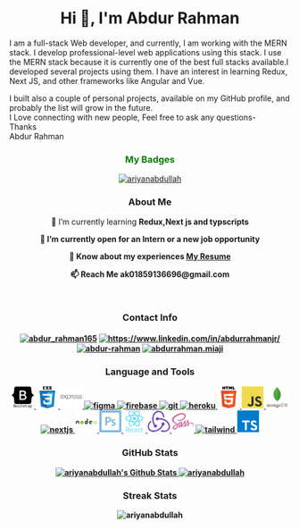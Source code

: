 <h1 align="center">Hi 👋, I'm Abdur Rahman</h1>
<p align="left">I am a full-stack Web developer, and currently, I am working with the MERN stack. I develop professional-level web applications using this stack. I use the MERN stack because it is currently one of the best full stacks available.I developed several projects using them. I have an interest in learning Redux, Next JS, and other frameworks like Angular and Vue. 

I built also a couple of personal projects, available on my GitHub profile, and probably the list will grow in the future.</br>
I Love connecting with new people, Feel free to ask any questions-</br>
Thanks</br>
Abdur Rahman</p>
<div align="center"> <h3 style=color:green>My Badges</h3> 
  <p><a  href="https://github.com/ryo-ma/github-profile-trophy"><img  src="https://github-profile-trophy.vercel.app/?username=ariyanabdullah" alt="ariyanabdullah" /></a> </p>
</div>
<div align="center"> 
  <h3>About Me </h3> </div> 

<div align="center"> 
 <p>🌱 I’m currently learning  <b>  Redux,Next js and typscripts <b/> </p> 
  <p>🤔 I’m currently open for an Intern or a new job opportunity </p>
 <p>📄 Know about my experiences <a href="https://drive.google.com/open?id=1z_bW_ssXrA_VbZRly-pz02xuszHGX4HC&authuser=0&usp=drive_link">My Resume<a/> </p>
 <p>📫 Reach Me <b> ak01859136696@gmail.com <b/> </p></br>
 
</div>

<div align="center"> 
  <h3>Contact Info </h3> </div>
<p align="center">
<a href="https://twitter.com/abdur_rahman165" target="blank"><img align="center" src="https://raw.githubusercontent.com/rahuldkjain/github-profile-readme-generator/master/src/images/icons/Social/twitter.svg" alt="abdur_rahman165" height="30" width="40" /></a>
<a href="https://linkedin.com/in/https://www.linkedin.com/in/abdurrahmanjr/" target="blank"><img align="center" src="https://raw.githubusercontent.com/rahuldkjain/github-profile-readme-generator/master/src/images/icons/Social/linked-in-alt.svg" alt="https://www.linkedin.com/in/abdurrahmanjr/" height="30" width="40" /></a>
<a href="https://stackoverflow.com/users/abdur-rahman" target="blank"><img align="center" src="https://raw.githubusercontent.com/rahuldkjain/github-profile-readme-generator/master/src/images/icons/Social/stack-overflow.svg" alt="abdur-rahman" height="30" width="40" /></a>
<a href="https://fb.com/abdurrahman.miaji" target="blank"><img align="center" src="https://raw.githubusercontent.com/rahuldkjain/github-profile-readme-generator/master/src/images/icons/Social/facebook.svg" alt="abdurrahman.miaji" height="30" width="40" /></a>
</p> 
<div align="center"> 
  <h3>Language and Tools </h3> </div>
<p align="center"> <a href="https://getbootstrap.com" target="_blank" rel="noreferrer"> <img src="https://raw.githubusercontent.com/devicons/devicon/master/icons/bootstrap/bootstrap-plain-wordmark.svg" alt="bootstrap" width="40" height="40"/> </a> <a href="https://www.w3schools.com/css/" target="_blank" rel="noreferrer"> <img src="https://raw.githubusercontent.com/devicons/devicon/master/icons/css3/css3-original-wordmark.svg" alt="css3" width="40" height="40"/> </a> <a href="https://expressjs.com" target="_blank" rel="noreferrer"> <img src="https://raw.githubusercontent.com/devicons/devicon/master/icons/express/express-original-wordmark.svg" alt="express" width="40" height="40"/> </a> <a href="https://www.figma.com/" target="_blank" rel="noreferrer"> <img src="https://www.vectorlogo.zone/logos/figma/figma-icon.svg" alt="figma" width="40" height="40"/> </a> <a href="https://firebase.google.com/" target="_blank" rel="noreferrer"> <img src="https://www.vectorlogo.zone/logos/firebase/firebase-icon.svg" alt="firebase" width="40" height="40"/> </a> <a href="https://git-scm.com/" target="_blank" rel="noreferrer"> <img src="https://www.vectorlogo.zone/logos/git-scm/git-scm-icon.svg" alt="git" width="40" height="40"/> </a> <a href="https://heroku.com" target="_blank" rel="noreferrer"> <img src="https://www.vectorlogo.zone/logos/heroku/heroku-icon.svg" alt="heroku" width="40" height="40"/> </a> <a href="https://www.w3.org/html/" target="_blank" rel="noreferrer"> <img src="https://raw.githubusercontent.com/devicons/devicon/master/icons/html5/html5-original-wordmark.svg" alt="html5" width="40" height="40"/> </a> <a href="https://developer.mozilla.org/en-US/docs/Web/JavaScript" target="_blank" rel="noreferrer"> <img src="https://raw.githubusercontent.com/devicons/devicon/master/icons/javascript/javascript-original.svg" alt="javascript" width="40" height="40"/> </a> <a href="https://www.mongodb.com/" target="_blank" rel="noreferrer"> <img src="https://raw.githubusercontent.com/devicons/devicon/master/icons/mongodb/mongodb-original-wordmark.svg" alt="mongodb" width="40" height="40"/> </a> <a href="https://nextjs.org/" target="_blank" rel="noreferrer"> <img src="https://cdn.worldvectorlogo.com/logos/nextjs-2.svg" alt="nextjs" width="40" height="40"/> </a> <a href="https://nodejs.org" target="_blank" rel="noreferrer"> <img src="https://raw.githubusercontent.com/devicons/devicon/master/icons/nodejs/nodejs-original-wordmark.svg" alt="nodejs" width="40" height="40"/> </a> <a href="https://www.photoshop.com/en" target="_blank" rel="noreferrer"> <img src="https://raw.githubusercontent.com/devicons/devicon/master/icons/photoshop/photoshop-line.svg" alt="photoshop" width="40" height="40"/> </a> <a href="https://reactjs.org/" target="_blank" rel="noreferrer"> <img src="https://raw.githubusercontent.com/devicons/devicon/master/icons/react/react-original-wordmark.svg" alt="react" width="40" height="40"/> </a> <a href="https://redux.js.org" target="_blank" rel="noreferrer"> <img src="https://raw.githubusercontent.com/devicons/devicon/master/icons/redux/redux-original.svg" alt="redux" width="40" height="40"/> </a> <a href="https://sass-lang.com" target="_blank" rel="noreferrer"> <img src="https://raw.githubusercontent.com/devicons/devicon/master/icons/sass/sass-original.svg" alt="sass" width="40" height="40"/> </a> <a href="https://tailwindcss.com/" target="_blank" rel="noreferrer"> <img src="https://www.vectorlogo.zone/logos/tailwindcss/tailwindcss-icon.svg" alt="tailwind" width="40" height="40"/> </a> <a href="https://www.typescriptlang.org/" target="_blank" rel="noreferrer"> <img src="https://raw.githubusercontent.com/devicons/devicon/master/icons/typescript/typescript-original.svg" alt="typescript" width="40" height="40"/> </a> </p>


<div align="center">
  
 
<div align="center"> 
  <h3>GitHub Stats </h3> </div>
  
  <a href="https://github.com/ariyanabdullah/"> 
  <img src="https://github-readme-stats.vercel.app/api?username=ariyanabdullah&include_all_commits=true&count_private=true&show_icons=true&line_height=20&title_color=7A7ADB&icon_color=2234AE&text_color=D3D3D3&bg_color=0,000000,130F40"  width="450" alt="ariyanabdullah's Github Stats" >
<img  src="https://github-readme-stats.vercel.app/api/top-langs?username=ariyanabdullah&show_icons=true&locale=en&layout=compact&line_height=20&title_color=7A7ADB&icon_color=2234AE&text_color=D3D3D3&bg_color=0,000000,130F40" width="375" alt="ariyanabdullah" />
  </a>
  
</div>

<div align="center"> 
  <h3>Streak Stats </h3> </div>
<p align="center"><img src="https://github-readme-streak-stats.herokuapp.com/?user=ariyanabdullah&theme=algolia" alt="ariyanabdullah" /></p>
<br>
<br>










